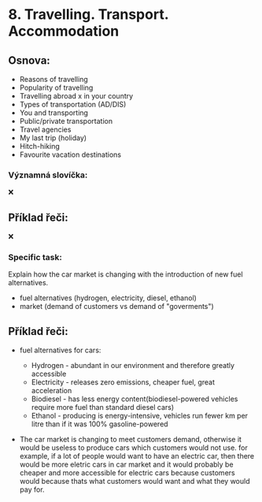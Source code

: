 # 8. Travelling. Transport. Accommodation

## Osnova:

 * Reasons of travelling
 * Popularity of travelling
 * Travelling abroad x in your country
 * Types of transportation (AD/DIS)
 * You and transporting
 * Public/private transportation
 * Travel agencies
 * My last trip (holiday)
 * Hitch-hiking
 * Favourite vacation destinations

 
### Významná slovíčka:
❌

## Příklad řeči:
❌

### Specific task:
Explain how the car market is changing with the introduction of new fuel alternatives. 

* fuel alternatives (hydrogen, electricity, diesel, ethanol)
* market (demand of customers vs demand of "goverments")

## Příklad řeči:
* fuel alternatives for cars:
	* Hydrogen - abundant in our environment and therefore greatly accessible
	* Electricity - releases zero emissions, cheaper fuel, great acceleration
	* Biodiesel - has less energy content(biodiesel-powered vehicles require more fuel than standard diesel cars)
	* Ethanol - producing is energy-intensive, vehicles run fewer km per litre than if it was 100% gasoline-powered

* The car market is changing to meet customers demand, otherwise it would be useless to produce cars which customers would not use.
for example, if a lot of people would want to have an electric car, then there would be more eletric cars in car market and it would probably be cheaper and more accessible for electric cars because customers would because thats what customers would want and what they would pay for.